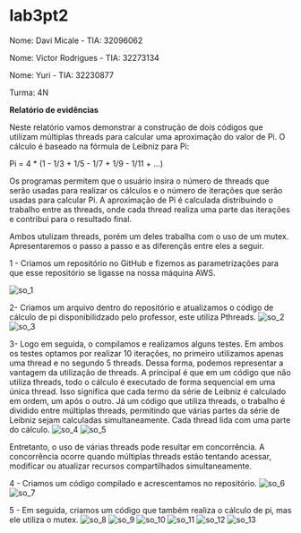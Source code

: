 # lab3pt2

Nome: Davi Micale - TIA: 32096062

Nome: Victor Rodrigues - TIA: 32273134

Nome: Yuri - TIA: 32230877

Turma: 4N

**Relatório de evidências**

Neste relatório vamos demonstrar a construção de dois códigos que utilizam múltiplas threads para calcular uma aproximação do valor de Pi. O cálculo é baseado na fórmula de Leibniz para Pi:

Pi = 4 * (1 - 1/3 + 1/5 - 1/7 + 1/9 - 1/11 + ...)

Os programas permitem que o usuário insira o número de threads que serão usadas para realizar os cálculos e o número de iterações que serão usadas para calcular Pi. A aproximação de Pi é calculada distribuindo o trabalho entre as threads, onde cada thread realiza uma parte das iterações e contribui para o resultado final.

Ambos utulizam threads, porém um deles trabalha com o uso de um mutex. Apresentaremos o passo a passo e as diferençãs entre eles a seguir.

1 - Criamos um repositório no GitHub e fizemos as parametrizações para que esse repositório se ligasse na nossa máquina AWS.

![so_1](https://github.com/davimicale/lab3pt2/assets/62074503/dbfc8be4-6c10-4438-8a2c-343bcba40cad)

2- Criamos um arquivo dentro do repositório e atualizamos o código de cálculo de pi disponibilidzado pelo professor, este utiliza Pthreads.
![so_2](https://github.com/davimicale/lab3pt2/assets/62074503/013e6c7f-f32b-402c-8cc9-22aeaed7b017)
![so_3](https://github.com/davimicale/lab3pt2/assets/62074503/615d7797-1382-45d8-a50a-bbf9dc12c5ab)

3- Logo em seguida, o compilamos e realizamos alguns testes. Em ambos os testes optamos por realizar 10 iterações, no primeiro utilizamos apenas uma thread e no segundo 5 threads. Dessa forma, podemos representar a vantagem da utilização de threads. A principal é que em um código que não utiliza threads, todo o cálculo é executado de forma sequencial em uma única thread. Isso significa que cada termo da série de Leibniz é calculado em ordem, um após o outro. Já um código que utiliza threads, o trabalho é dividido entre múltiplas threads, permitindo que várias partes da série de Leibniz sejam calculadas simultaneamente. Cada thread lida com uma parte do cálculo.
![so_4](https://github.com/davimicale/lab3pt2/assets/62074503/5ce8b0cd-8af9-4f8b-b4cf-6dc2d259da45)
![so_5](https://github.com/davimicale/lab3pt2/assets/62074503/e33b1bee-43c6-4ba6-a422-b24139e8fdbf)

Entretanto, o uso de várias threads pode resultar em concorrência. A concorrência ocorre quando múltiplas threads estão tentando acessar, modificar ou atualizar recursos compartilhados simultaneamente.

4 - Criamos um código compilado e acrescentamos no repositório.
![so_6](https://github.com/davimicale/lab3pt2/assets/62074503/4bab0aea-a61b-41a3-b040-a15830100d90)
![so_7](https://github.com/davimicale/lab3pt2/assets/62074503/75176ff6-244a-4b2a-9479-6bca87315a29)

5 - Em seguida, criamos um código que também realiza o cálculo de pi, mas ele utiliza o mutex. 
![so_8](https://github.com/davimicale/lab3pt2/assets/62074503/5152b5ff-f08b-41a5-9296-b5635256dfc2)
![so_9](https://github.com/davimicale/lab3pt2/assets/62074503/a766ea05-5bc4-421c-98e8-49b5f6208d8d)
![so_10](https://github.com/davimicale/lab3pt2/assets/62074503/f0845524-b37e-434b-9367-2b1732d3ad0c)
![so_11](https://github.com/davimicale/lab3pt2/assets/62074503/d070f866-20e9-47a0-a21b-2213c7cadeac)
![so_12](https://github.com/davimicale/lab3pt2/assets/62074503/3f8800c2-ff32-4f03-85f0-04256431b5e8)
![so_13](https://github.com/davimicale/lab3pt2/assets/62074503/be9c4860-fbe3-4802-a165-6ad85a7fbee3)

